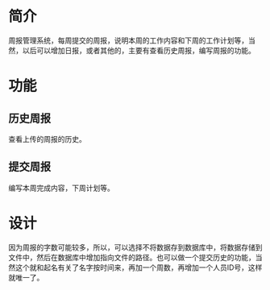 # 简介

周报管理系统，每周提交的周报，说明本周的工作内容和下周的工作计划等，当然，以后可以增加日报，或者其他的，主要有查看历史周报，编写周报的功能。



# 功能

## 历史周报

查看上传的周报的历史。

## 提交周报

编写本周完成内容，下周计划等。



# 设计

因为周报的字数可能较多，所以，可以选择不将数据存到数据库中，将数据存储到文件中，然后在数据库中增加指向文件的路径。也可以做一个提交历史的功能，当然这个就和起名有关了名字按时间来，再加一个周数，再增加一个人员ID号，这样就唯一了。





